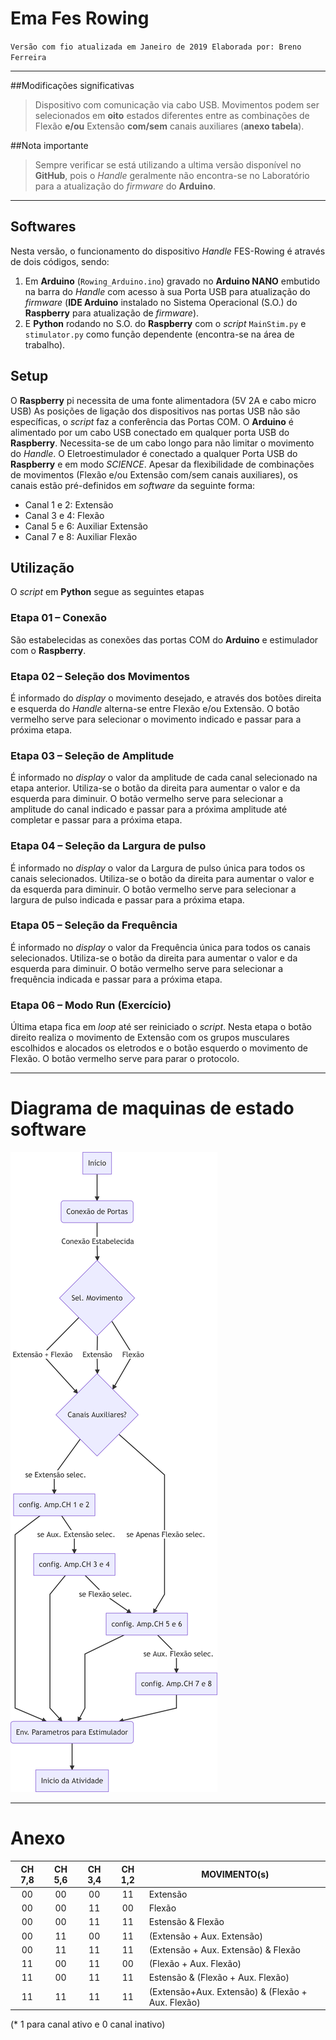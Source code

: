 # Ema Fes Rowing

`Versão com fio atualizada em Janeiro de 2019
Elaborada por: Breno Ferreira`

---

##Modificações significativas

>Dispositivo com comunicação via cabo USB.
Movimentos podem ser selecionados em **oito** estados diferentes entre as combinações de Flexão **e/ou** Extensão **com/sem** canais auxiliares (**anexo tabela**).



##Nota importante
>Sempre verificar se está utilizando a ultima versão disponível no **GitHub**, pois o _Handle_ geralmente não encontra-se no Laboratório para a atualização do _firmware_ do **Arduino**.

---

## Softwares

Nesta versão, o funcionamento do dispositivo _Handle_ FES-Rowing é através de dois códigos, sendo:

1.	Em **Arduino** (`Rowing_Arduino.ino`) gravado no **Arduino NANO** embutido na barra do _Handle_ com acesso à sua Porta USB para atualização do _firmware_ (**IDE Arduino** instalado no Sistema Operacional (S.O.) do **Raspberry** para atualização de _firmware_).
1.	E **Python** rodando no S.O. do **Raspberry** com o _script_ `MainStim.py` e `stimulator.py` como função dependente (encontra-se na área de trabalho).

## Setup

O **Raspberry** pi necessita de uma fonte alimentadora (5V 2A e cabo micro USB)
As posições de ligação dos dispositivos nas portas USB não são específicas, o _script_ faz a conferência das Portas COM.
O **Arduino** é alimentado por um cabo USB conectado em qualquer porta USB do **Raspberry**. Necessita-se de um cabo longo para não limitar o movimento do _Handle_.
O Eletroestimulador é conectado a qualquer Porta USB do **Raspberry** e em modo _SCIENCE_. Apesar da flexibilidade de combinações de movimentos (Flexão e/ou Extensão com/sem canais auxiliares), os canais estão pré-definidos em _software_ da seguinte forma:

* Canal 1 e 2: Extensão
* Canal 3 e 4: Flexão
* Canal 5 e 6: Auxiliar Extensão
* Canal 7 e 8: Auxiliar Flexão


## Utilização
O _script_ em **Python** segue as seguintes etapas

### Etapa 01 – Conexão
São estabelecidas as conexões das portas COM do **Arduino** e estimulador com o **Raspberry**.
### Etapa 02 – Seleção dos Movimentos
É informado do _display_ o movimento desejado, e através dos botões direita e esquerda do _Handle_ alterna-se entre Flexão e/ou Extensão. O botão vermelho serve para selecionar o movimento indicado e passar para a próxima etapa.
### Etapa 03 – Seleção de Amplitude
É informado no _display_ o valor da amplitude de cada canal selecionado na etapa anterior. Utiliza-se o botão da direita para aumentar o valor e da esquerda para diminuir. O botão vermelho serve para selecionar a amplitude do canal indicado e passar para a próxima amplitude até completar e passar para a próxima etapa.
### Etapa 04 – Seleção da Largura de pulso
É informado no _display_ o valor da Largura de pulso única para todos os canais selecionados. Utiliza-se o botão da direita para aumentar o valor e da esquerda para diminuir. O botão vermelho serve para selecionar a largura de pulso indicada e passar para a próxima etapa.

### Etapa 05 – Seleção da Frequência
É informado no _display_ o valor da Frequência única para todos os canais selecionados. Utiliza-se o botão da direita para aumentar o valor e da esquerda para diminuir. O botão vermelho serve para selecionar a frequência indicada e passar para a próxima etapa.

### Etapa 06 – Modo Run (Exercício)
Última etapa fica em _loop_ até ser reiniciado o _script_. Nesta etapa o botão direito realiza o movimento de Extensão com os grupos musculares escolhidos e alocados os eletrodos e o botão esquerdo o movimento de Flexão. O botão vermelho serve para parar o protocolo.

---

# Diagrama de maquinas de estado software

![Header Image](Estados.png)


---
# Anexo

| CH 7,8 	| CH 5,6 	| CH 3,4 	| CH 1,2 	| MOVIMENTO(s)                                      	|
|:------:	|:------:	|:------:	|:------:	|---------------------------------------------------	|
|   00   	|   00   	|   00   	|   11   	| Extensão                                          	|
|   00   	|   00   	|   11   	|   00   	| Flexão                                            	|
|   00   	|   00   	|   11   	|   11   	| Estensão & Flexão                                 	|
|   00   	|   11   	|   00   	|   11   	| (Extensão + Aux. Extensão)                        	|
|   00   	|   11   	|   11   	|   11   	| (Extensão + Aux. Extensão) & Flexão               	|
|   11   	|   00   	|   11   	|   00   	| (Flexão + Aux. Flexão)                            	|
|   11   	|   00   	|   11   	|   11   	| Estensão & (Flexão + Aux. Flexão)                 	|
|   11   	|   11   	|   11   	|   11   	| (Extensão+Aux. Extensão) & (Flexão + Aux. Flexão) 	|
(* 1 para canal ativo e 0 canal inativo)
